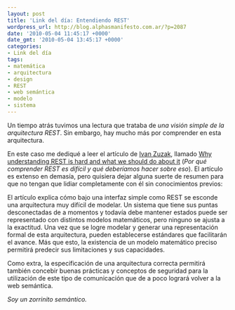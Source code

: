 ```yaml
---
layout: post
title: 'Link del día: Entendiendo REST'
wordpress_url: http://blog.alphasmanifesto.com.ar/?p=2087
date: '2010-05-04 11:45:17 +0000'
date_gmt: '2010-05-04 13:45:17 +0000'
categories:
- Link del día
tags:
- matemática
- arquitectura
- design
- REST
- web semántica
- modelo
- sistema
---
```


Un tiempo atrás tuvimos una lectura que trataba de _una visión simple de la arquitectura REST_. Sin embargo, hay mucho más por comprender en esta arquitectura.

En este caso me dediqué a leer el artículo de [Ivan Zuzak](http://izuzak.wordpress.com/), llamado [Why understanding REST is hard and what we should do about it](http://izuzak.wordpress.com/2010/04/03/why-understanding-rest-is-hard-and-what-we-should-do-about-it-systematization-models-and-terminology-for-rest/) (_Por qué comprender REST es difícil y qué deberíamos hacer sobre eso_). El artículo es extenso en demasía, pero quisiera dejar alguna suerte de resumen para que no tengan que lidiar completamente con él sin conocimientos previos:

El artículo explica cómo bajo una interfaz simple como REST se esconde una arquitectura muy difícil de modelar. Un sistema que tiene sus puntas desconectadas de a momentos y todavía debe mantener estados puede ser representado con distintos modelos matemáticos, pero ninguno se ajusta a la exactitud. Una vez que se logre modelar y generar una representación formal de esta arquitectura, pueden establecerse estándares que facilitarán el avance. Más que esto, la existencia de un modelo matemático preciso permitirá predecir sus limitaciones y sus capacidades.

Como extra, la especificación de una arquitectura correcta permitirá también concebir buenas prácticas y conceptos de seguridad para la utilización de este tipo de comunicación que de a poco logrará volver a la web semántica.

_Soy un zorrinito semántico._
